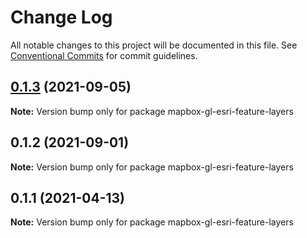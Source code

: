 # Change Log

All notable changes to this project will be documented in this file.
See [Conventional Commits](https://conventionalcommits.org) for commit guidelines.

## [0.1.3](https://github.com/seasketch/next/compare/mapbox-gl-esri-feature-layers@0.1.1...mapbox-gl-esri-feature-layers@0.1.3) (2021-09-05)

**Note:** Version bump only for package mapbox-gl-esri-feature-layers





## 0.1.2 (2021-09-01)

**Note:** Version bump only for package mapbox-gl-esri-feature-layers





## 0.1.1 (2021-04-13)

**Note:** Version bump only for package mapbox-gl-esri-feature-layers
